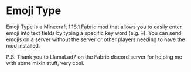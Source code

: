 # Emoji Type
Emoji Type is a Minecraft 1.18.1 Fabric mod that allows you to easily enter emoji into text fields by typing a specific key word (e.g. :skull:). You can send emojis on a server without the server or other players needing to have the mod installed.

P.S. Thank you to LlamaLad7 on the Fabric discord server for helping me with some mixin stuff, very cool.